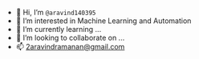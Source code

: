 - 👋  Hi, I’m `@aravind140395`
- 👀  I’m interested in Machine Learning and Automation
- 🌱  I’m currently learning ...
- 💞️  I’m looking to collaborate on ...
- 📫  2aravindramanan@gmail.com

<!---
aravind140395/aravind140395 is a ✨ special ✨ repository because its `README.md` (this file) appears on your GitHub profile.
You can click the Preview link to take a look at your changes.
--->
